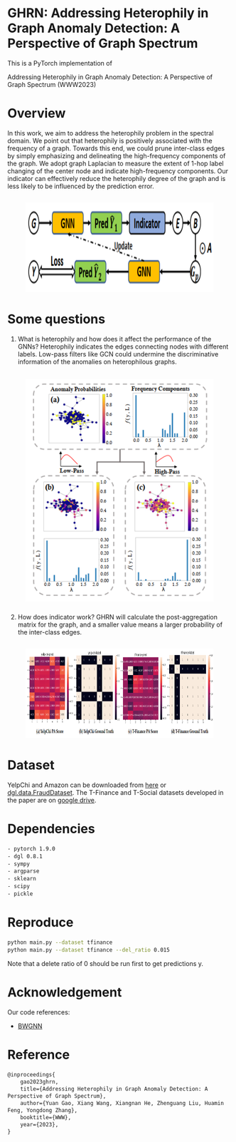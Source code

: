 # GHRN: Addressing Heterophily in Graph Anomaly Detection: A Perspective of Graph Spectrum

This is a PyTorch implementation of 

Addressing Heterophily in Graph Anomaly Detection: A Perspective of Graph Spectrum (WWW2023)

# Overview
In this work, we aim to address the heterophily problem in the spectral domain. We point out that heterophily is positively associated with the frequency of a graph. Towards this end, we could prune inter-class edges by simply emphasizing and delineating the high-frequency components of the graph. We adopt graph Laplacian to measure the extent of 1-hop label changing of the center node and indicate high-frequency components. Our indicator can effectively reduce the heterophily degree of the graph and is less likely to be influenced by the prediction error.

<h2 align="center">
<figure> <img src="figures/topology.png" height="200"></figure>
</h2>

# Some questions
1. What is heterophily and how does it affect the performance of the GNNs?
Heterophily indicates the edges connecting nodes with different labels. Low-pass filters like GCN could undermine the discriminative
information of the anomalies on heterophilous graphs.

<h2 align="center">
<figure> <img src="figures/heterophily.png" height="500"></figure>
</h2>

2. How does indicator work?
GHRN will calculate the post-aggregation matrix for the graph, and a smaller value means a larger probability of the inter-class edges.

<h2 align="center">
<figure> <img src="figures/heatmap.png" height="200"></figure>
</h2>

# Dataset
YelpChi and Amazon can be downloaded from [here](https://github.com/YingtongDou/CARE-GNN/tree/master/data) or [dgl.data.FraudDataset](https://docs.dgl.ai/api/python/dgl.data.html#fraud-dataset). The T-Finance and T-Social datasets developed in the paper are on [google drive](https://drive.google.com/drive/folders/1PpNwvZx_YRSCDiHaBUmRIS3x1rZR7fMr?usp=sharing).

# Dependencies
```sh
- pytorch 1.9.0
- dgl 0.8.1
- sympy
- argparse
- sklearn
- scipy
- pickle
```

# Reproduce
```sh
python main.py --dataset tfinance
python main.py --dataset tfinance --del_ratio 0.015
```
Note that a delete ratio of 0 should be run first to get predictions y.

# Acknowledgement
Our code references:
- [BWGNN](https://github.com/squareRoot3/Rethinking-Anomaly-Detection)

# Reference 
```
@inproceedings{
    gao2023ghrn,
    title={Addressing Heterophily in Graph Anomaly Detection: A Perspective of Graph Spectrum},
    author={Yuan Gao, Xiang Wang, Xiangnan He, Zhenguang Liu, Huamin Feng, Yongdong Zhang},
    booktitle={WWW},
    year={2023},
}
```
